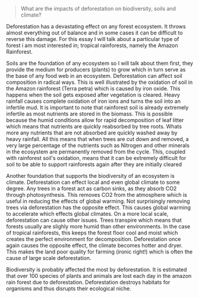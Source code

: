 >What are the impacts of deforestation on biodiversity, soils and climate?

Deforestation has a devastating effect on any forest ecosystem. It throws almost everything out of balance and in some cases it can be difficult to reverse this damage. For this essay I will talk about a particular type of forest i am most interested in; tropical rainforests, namely the Amazon Rainforest.

Soils are the foundation of any ecosystem so I will talk about them first, they provide the medium for producers (plants) to grow which in turn serve as the base of any food web in an ecosystem. Deforestation can affect soil composition in radical ways. This is well illustrated by the oxidation of soil in the Amazon rainforest (Terra petra) which is caused by iron oxide. This happens when the soil gets exposed after vegetation is cleared. Heavy rainfall causes complete oxidation of iron ions and turns the soil into an infertile mud. It is important to note that rainforest soil is already extremely infertile as most nutrients are stored in the biomass. This is possible because the humid conditions allow for rapid decomposition of leaf litter which means that nutrients are quickly reabsorbed by tree roots. Whats more any nutrients that are not absorbed are quickly washed away by heavy rainfall. All this means that when trees are cut down and removed, a very large percentage of the nutrients such as Nitrogen and other minerals in the ecosystem are permanently removed from the cycle. This, coupled with rainforest soil's oxidation, means that it can be extremely difficult for soil to be able to support rainforests again after they are initially cleared

Another foundation that supports the biodiversity of an ecosystem is climate. Deforestation can effect local and even global climate to some degree. Any trees in a forest act as carbon sinks, as they absorb CO2 through photosynthesis. This removes CO2 from the atmosphere which is useful in reducing the effects of global warming. Not surprisingly removing trees via deforestation has the opposite effect. This causes global warming to accelerate which effects global climates. On a more local scale, deforestation can cause other issues. Trees transpire which means that forests usually are slighly more humid than other environments. In the case of tropical rainforests, this keeps the forest floor cool and moist which creates the perfect environment for decomposition. Deforestation once again causes the opposite effect, the climate becomes hotter and dryer. This makes the land poor quality for farming (ironic right!) which is often the cause of large scale deforestation.

Biodiversity is probably affected the most by deforestation. It is estimated that over 100 species of plants and animals are lost each day in the amazon rain forest due to deforestation. Deforestation destroys habitats for organisms and thus disrupts their ecological niche.